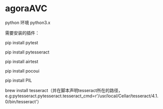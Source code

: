 # agoraAVC
python 环境 python3.x

需要安装的插件：

pip install pytest

pip install pytesseract

pip install airtest

pip install pocoui

pip install PIL

brew install tesseract（并在脚本声明tesseract所在的路径，e.g:pytesseract.pytesseract.tesseract_cmd=r'/usr/local/Cellar/tesseract/4.1.0/bin/tesseract'）
